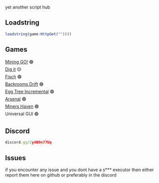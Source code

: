 yet another script hub

## Loadstring
```js
loadstring(game:HttpGet(""))()
```

## Games
[Mining GO!](https://www.roblox.com/games/116434053579571/TESTING-Mining-GO) 🟢<br/>
[Dig it](https://www.roblox.com/games/76455837887178/Dig-it) 🟡<br/>
[Fisch](https://www.roblox.com/games/16732694052/Fisch) 🟢<br/>
[Backrooms Drift](https://www.roblox.com/games/138365924124161/Backrooms-Drift-PAINTJOBS) 🟢<br/>
[Egg Tree Incremental](https://www.roblox.com/games/15055025587/UPDATE-Egg-Tree-Incremental) 🟢<br/>
[Arsenal](https://www.roblox.com/games/286090429/Arsenal) 🟢<br/>
[Miners Haven](https://www.roblox.com/games/258258996/UPD-Miners-Haven-Sandbox-Tycoon) 🟢<br/>
Universal GUI 🟢

## Discord
```js
discord.gg/2yAB9n77Uq
```

## Issues
if you encounter any issue and you dont have a s*** executor then either report them here on github or preferably in the discord
